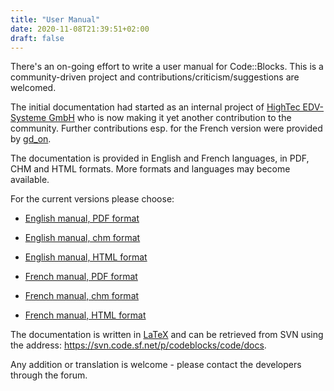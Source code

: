 ```yaml
---
title: "User Manual"
date: 2020-11-08T21:39:51+02:00
draft: false
---
```

There's an on-going effort to write a user manual for Code::Blocks. This is a community-driven project and contributions/criticism/suggestions are welcomed.

The initial documentation had started as an internal project of [HighTec EDV-Systeme GmbH](https://www.hightec-rt.com) who is now making it yet another contribution to the community. Further contributions esp. for the French version were provided by [gd_on](https://forums.codeblocks.org/index.php?action=profile;u=2422).

The documentation is provided in English and French languages, in PDF, CHM and HTML formats. More formats and languages may become available.

For the current versions please choose:

 * [English manual, PDF format](/docs/manual_codeblocks_en.pdf)
 * [English manual, chm format](/docs/manual_codeblocks_en.chm)
 * [English manual, HTML format](/docs/main_codeblocks_en.html)

 * [French manual, PDF format](/docs/manual_codeblocks_fr.pdf)
 * [French manual, chm format](/docs/manual_codeblocks_fr.chm)
 * [French manual, HTML format](/docs/main_codeblocks_fr.html)

The documentation is written in [LaTeX](https://en.wikipedia.org/wiki/LaTeX) and can be retrieved from SVN using the address: https://svn.code.sf.net/p/codeblocks/code/docs.

Any addition or translation is welcome - please contact the developers through the forum.
